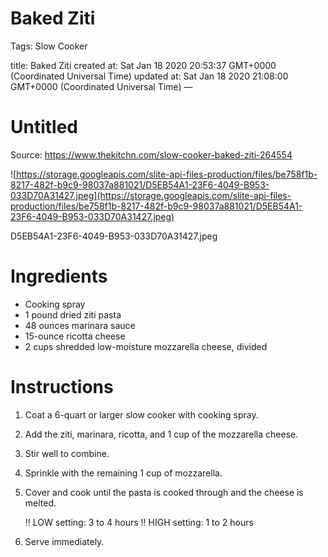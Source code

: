 # Baked Ziti

Tags: Slow Cooker

title: Baked Ziti created at: Sat Jan 18 2020 20:53:37 GMT+0000 (Coordinated Universal Time) updated at: Sat Jan 18 2020 21:08:00 GMT+0000 (Coordinated Universal Time) —

# Untitled

Source: https://www.thekitchn.com/slow-cooker-baked-ziti-264554

![https://storage.googleapis.com/slite-api-files-production/files/be758f1b-8217-482f-b9c9-98037a881021/D5EB54A1-23F6-4049-B953-033D70A31427.jpeg](https://storage.googleapis.com/slite-api-files-production/files/be758f1b-8217-482f-b9c9-98037a881021/D5EB54A1-23F6-4049-B953-033D70A31427.jpeg)

D5EB54A1-23F6-4049-B953-033D70A31427.jpeg

# Ingredients

- Cooking spray
- 1 pound dried ziti pasta
- 48 ounces marinara sauce
- 15-ounce ricotta cheese
- 2 cups shredded low-moisture mozzarella cheese, divided

# Instructions

1. Coat a 6-quart or larger slow cooker with cooking spray.
2. Add the ziti, marinara, ricotta, and 1 cup of the mozzarella cheese.
3. Stir well to combine.
4. Sprinkle with the remaining 1 cup of mozzarella.
5. Cover and cook until the pasta is cooked through and the cheese is melted.
    
    !! LOW setting: 3 to 4 hours !! HIGH setting: 1 to 2 hours
    
6. Serve immediately.